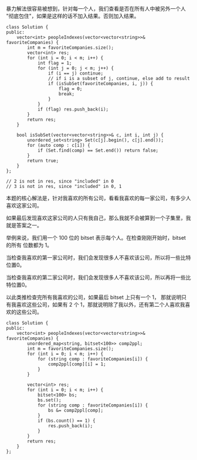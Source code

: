 暴力解法很容易被想到，针对每一个人，我们查看是否在所有人中被另外一个人 "彻底包住"，如果是这样的话不加入结果。否则加入结果。
```
class Solution {
public:
    vector<int> peopleIndexes(vector<vector<string>>& favoriteCompanies) {
        int m = favoriteCompanies.size();
        vector<int> res;
        for (int i = 0; i < m; i++) {
            int flag = 1;
            for (int j = 0; j < m; j++) {
                if (i == j) continue;
                // if i is a subset of j, continue, else add to result
                if (isSubSet(favoriteCompanies, i, j)) {
                    flag = 0;
                    break;
                }
            }
            if (flag) res.push_back(i);
        }
        return res;
    }
    
    bool isSubSet(vector<vector<string>>& c, int i, int j) {
        unordered_set<string> Set(c[j].begin(), c[j].end());
        for (auto comp : c[i]) {
            if (Set.find(comp) == Set.end()) return false;
        }
        return true;
    }
};

// 2 is not in res, since "included" in 0
// 3 is not in res, since "included" in 0, 1
```

本题的核心解法是，针对我喜欢的所有公司，看看我喜欢的每一家公司，有多少人喜欢这家公司。

如果最后发现喜欢这家公司的人只有我自己，那么我就不会被算到一个子集里，我就是答案之一。

举例来说，我们用一个 100 位的 bitset 表示每个人。在检查刚刚开始时，bitset 的所有
位数都为 1。

当检查我喜欢的第一家公司时，我们会发现很多人不喜欢该公司，所以将一些比特位置0。

当检查我喜欢的第二家公司时，我们会发现很多人不喜欢该公司，所以再将一些比特位置0。

以此类推检查完所有我喜欢的公司，如果最后 bitset 上只有一个 1，
那就说明只有我喜欢这些公司，如果有 2 个 1，那就说明除了我以外，还有第二个人喜欢我喜欢的这些公司。

```
class Solution {
public:
    vector<int> peopleIndexes(vector<vector<string>>& favoriteCompanies) {
        unordered_map<string, bitset<100>> comp2ppl;
        int m = favoriteCompanies.size();
        for (int i = 0; i < m; i++) {
            for (string comp : favoriteCompanies[i]) {
                comp2ppl[comp][i] = 1;
            }
        }
        
        vector<int> res;
        for (int i = 0; i < m; i++) {
            bitset<100> bs;
            bs.set();
            for (string comp : favoriteCompanies[i]) {
                bs &= comp2ppl[comp];
            }
            if (bs.count() == 1) {
                res.push_back(i);
            }
        }
        return res;
    }
};
```